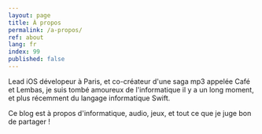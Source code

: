 ```yaml
---
layout: page
title: À propos
permalink: /a-propos/
ref: about
lang: fr
index: 99
published: false
---
```


Lead iOS dévelopeur à Paris, et co-créateur d'une saga mp3 appelée Café et Lembas,
je suis tombé amoureux de l'informatique il y a un long moment, et plus récemment du langage informatique Swift.

Ce blog est à propos d'informatique, audio, jeux, et tout ce que je juge bon de partager !